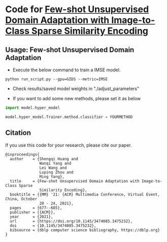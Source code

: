 # Code for [Few-shot Unsupervised Domain Adaptation with Image-to-Class Sparse Similarity Encoding](https://arxiv.org/abs/2108.02953)
## Usage: Few-shot Unsupervised Domain Adaptation
* Execute the below command to train a IMSE model.
```shell
python run_script.py --gpu=GIDS --metric=IMSE
```
* Check results/saved model weights in "./adjust_parameters"

* If you want to add some new methods, please set it as below

```python
import model.hyper_model

model.hyper_model.Trainer.method.classifier = YOURMETHOD
```
## Citation
If you use this code for your research, please cite our paper.
```
@inproceedings{
  author    = {Shengqi Huang and
               Wanqi Yang and
               Lei Wang and
               Luping Zhou and
               Ming Yang},
  title     = {Few-shot Unsupervised Domain Adaptation with Image-to-Class Sparse
               Similarity Encoding},
  booktitle = {{MM} '21: {ACM} Multimedia Conference, Virtual Event, China, October
               20 - 24, 2021},
  pages     = {677--685},
  publisher = {{ACM}},
  year      = {2021},
  url       = {https://doi.org/10.1145/3474085.3475232},
  doi       = {10.1145/3474085.3475232},
  bibsource = {dblp computer science bibliography, https://dblp.org}
}
```